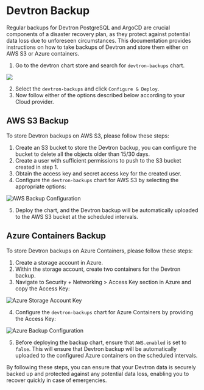 # Devtron Backup

Regular backups for Devtron PostgreSQL and ArgoCD are crucial components of a disaster recovery plan, as they protect against potential data loss due to unforeseen circumstances. This documentation provides instructions on how to take backups of Devtron and store them either on AWS S3 or Azure containers.

1. Go to the devtron chart store and search for `devtron-backups` chart.

![](https://devtron-public-asset.s3.us-east-2.amazonaws.com/images/install-devtron/backup/backup-chart-search.jpg)

2. Select the `devtron-backups` and click `Configure & Deploy`.
3. Now follow either of the options described below according to your Cloud provider.

## AWS S3 Backup

To store Devtron backups on AWS S3, please follow these steps:

1. Create an S3 bucket to store the Devtron backup, you can configure the bucket to delete all the objects older than 15/30 days.
2. Create a user with sufficient permissions to push to the S3 bucket created in step 1.
3. Obtain the access key and secret access key for the created user.
4. Configure the `devtron-backups` chart for AWS S3 by selecting the appropriate options:

![AWS Backup Configuration](https://devtron-public-asset.s3.us-east-2.amazonaws.com/images/install-devtron/backup/aws-backup-config.jpg)

5. Deploy the chart, and the Devtron backup will be automatically uploaded to the AWS S3 bucket at the scheduled intervals.

## Azure Containers Backup

To store Devtron backups on Azure Containers, please follow these steps:

1. Create a storage account in Azure.
2. Within the storage account, create two containers for the Devtron backup.
3. Navigate to Security + Networking > Access Key section in Azure and copy the Access Key:

![Azure Storage Account Key](https://devtron-public-asset.s3.us-east-2.amazonaws.com/images/install-devtron/backup/azure-sa-key.jpg)

4. Configure the `devtron-backups` chart for Azure Containers by providing the Access Key:

![Azure Backup Configuration](https://devtron-public-asset.s3.us-east-2.amazonaws.com/images/install-devtron/backup/azure-backup-config.jpg)

5. Before deploying the backup chart, ensure that `AWS.enabled` is set to `false`. This will ensure that Devtron backup will be automatically uploaded to the configured Azure containers on the scheduled intervals.

By following these steps, you can ensure that your Devtron data is securely backed up and protected against any potential data loss, enabling you to recover quickly in case of emergencies.

